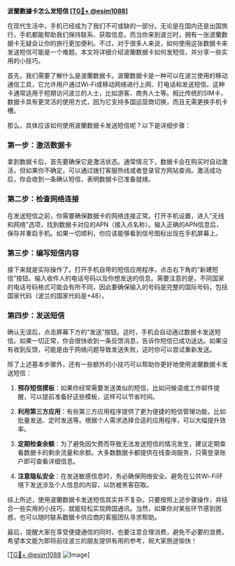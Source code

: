 **波蘭數據卡怎么发短信 [[TG💪+ @esim1088](https://t.me/s/esim1088)]**

在现代生活中，手机已经成为了我们不可或缺的一部分。无论是在国内还是出国旅行，手机都能帮助我们保持联系、获取信息。而当你来到波兰时，拥有一张波蘭数据卡无疑会让你的旅行更加便利。不过，对于很多人来说，如何使用这张数据卡来发送短信可能是一个难题。本文将详细介绍波蘭数据卡如何发短信，并分享一些实用的小技巧。

首先，我们需要了解什么是波蘭数据卡。波蘭数据卡是一种可以在波兰使用的移动通信工具，它允许用户通过Wi-Fi或移动网络进行上网、打电话和发送短信。这种卡通常适用于短期访问波兰的人士，比如游客、商务人士等。相比传统的SIM卡，数据卡具有更灵活的使用方式，因为它支持多国运营商切换，而且无需更换手机卡槽。

那么，具体应该如何使用波蘭数据卡发送短信呢？以下是详细步骤：

### 第一步：激活数据卡

拿到数据卡后，首先要确保它是激活状态。通常情况下，数据卡会在购买时自动激活，但如果你不确定，可以通过拨打客服热线或者登录官方网站查询。激活成功后，你会收到一条确认短信，表明数据卡已准备就绪。

### 第二步：检查网络连接

在发送短信之前，你需要确保数据卡的网络连接正常。打开手机设置，进入“无线和网络”选项，找到数据卡对应的APN（接入点名称）。输入正确的APN信息后，保存并重启手机。如果一切顺利，你应该能够看到信号图标出现在手机屏幕上。

### 第三步：编写短信内容

接下来就是实际操作了。打开手机自带的短信应用程序，点击右下角的“新建短信”按钮。输入收件人的电话号码以及你想发送的信息。需要注意的是，不同国家的电话号码格式可能会有所不同，因此要确保输入的号码是完整的国际号码，包括国家代码（波兰的国家代码是+48）。

### 第四步：发送短信

确认无误后，点击屏幕下方的“发送”按钮。这时，手机会自动通过数据卡发送短信。如果一切正常，你会很快收到一条反馈消息，告诉你短信已成功送达。如果没有收到反馈，可能是由于网络问题导致发送失败，这时你可以尝试重新发送。

除了上述基本步骤外，还有一些额外的小技巧可以帮助你更好地使用波蘭数据卡发送短信：

1. **预存短信模板**：如果你经常需要发送类似的短信，比如问候语或工作邮件提醒，可以提前准备好这些模板，这样可以节省时间。
   
2. **利用第三方应用**：有些第三方应用程序提供了更为便捷的短信管理功能，比如批量发送、定时发送等。根据个人需求选择合适的应用程序，可以大幅提升效率。

3. **定期检查余额**：为了避免因欠费而导致无法发送短信的情况发生，建议定期查看数据卡的剩余流量和余额。大多数数据卡都提供在线查询服务，只需登录账户即可查看详细信息。

4. **注意隐私安全**：在发送敏感信息时，务必确保网络安全。避免在公共Wi-Fi环境下发送涉及个人信息的内容，以防被黑客窃取。

综上所述，使用波蘭数据卡发送短信其实并不复杂。只要按照上述步骤操作，并结合一些实用的小技巧，就能轻松实现跨国通讯。当然，如果你对某些环节感到困惑，也可以随时联系数据卡供应商的客服团队寻求帮助。

最后，提醒大家在享受便捷通信的同时，也要注意合理消费，避免不必要的浪费。希望本文能为即将前往波兰的朋友提供有用的参考，祝大家旅途愉快！

[[TG💪+ @esim1088](https://t.me/s/esim1088) ![Image](https://i.postimg.cc/4NQfJmqS/Snipaste-2025-05-13-00-14-12.png)]